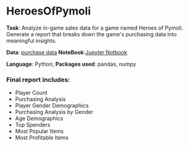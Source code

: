 # HeroesOfPymoli

**Task**: Analyze in-game sales data for a game named Heroes of Pymoli. Generate a report that breaks down the game's purchasing data into meaningful insights.

**Data**: [purchase data](HeroesOfPymoli/Resources/purchase_data.csv)
**NoteBook**:[Jupyter Notbook](HeroesOfPymoli/HeroesOfPymoli_Solved.ipynb)

**Language**: Python; **Packages used**: pandas, numpy 


### Final report includes:
* Player Count
* Purchasing Analysis
* Player Gender Demographics
* Purchasing Analysis by Gender
* Age Demographics
* Top Spenders
* Most Popular Items
* Most Profitable Items
